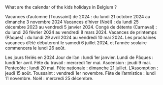 What are the calendar of the kids holidays in Belgium ?


Vacances d’automne (Toussaint) de 2024 : du lundi 21 octobre 2024 au dimanche 3 novembre 2024
Vacances d’hiver (Noël) : du lundi 25 décembre 2023 au vendredi 5 janvier 2024.
Congé de détente (Carnaval) : du lundi 26 février 2024 au vendredi 8 mars 2024.
Vacances de printemps (Pâques) : du lundi 29 avril 2024 au vendredi 10 mai 2024.
Les prochaines vacances d’été débuteront le samedi 6 juillet 2024, et l’année scolaire commencera le lundi 26 août.

Les jours fériés en 2024
Jour de l’an : lundi 1er janvier.
Lundi de Pâques : lundi 1er avril.
Fête du travail : mercredi 1er mai.
Ascension : jeudi 9 mai.
Pentecôte : lundi 20 mai.
Fête nationale : dimanche 21 juillet.
L’Assomption : jeudi 15 août.
Toussaint : vendredi 1er novembre.
Fête de l’armistice : lundi 11 novembre.
Noël : mercredi 25 décembre.
